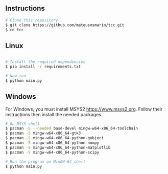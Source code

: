 ## Instructions

```bash
# Clone this repository
$ git clone https://github.com/mateusosmarin/tcc.git
$ cd tcc
```

## Linux

```bash

# Install the required dependencies
$ pip install -r requirements.txt

# Now run
$ python main.py
```

## Windows

For Windows, you must install MSYS2 <https://www.msys2.org>. Follow their instructions then install the needed packages.

```bash
# On MSYS shell
$ pacman -S --needed base-devel mingw-w64-x86_64-toolchain
$ pacman -S mingw-w64-x86_64-gtk3
$ pacman -S mingw-w64-x86_64-python-gobject
$ pacman -S mingw-w64-x86_64-python-numpy
$ pacman -S mingw-w64-x86_64-python-matplotlib
$ pacman -S mingw-w64-x86_64-python-scipy

# Run the program on MinGW-64 shell
$ python main.py
```
